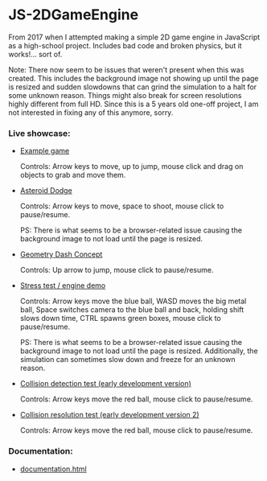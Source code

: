 # JS-2DGameEngine
From 2017 when I attempted making a simple 2D game engine in JavaScript as a high-school project. Includes bad code and broken physics, but it works!... sort of.

Note: There now seem to be issues that weren't present when this was created. This includes the background image not showing up until the page is resized and sudden slowdowns that can grind the simulation to a halt for some unknown reason. Things might also break for screen resolutions highly different from full HD. Since this is a 5 years old one-off project, I am not interested in fixing any of this anymore, sorry.

### Live showcase:
- [Example game](https://tomlacko.github.io/JS-2DGameEngine/2D%20Game%20demonstration)
  
  Controls: Arrow keys to move, up to jump, mouse click and drag on objects to grab and move them.

- [Asteroid Dodge](https://tomlacko.github.io/JS-2DGameEngine/Asteroid%20Dodge)
  
  Controls: Arrow keys to move, space to shoot, mouse click to pause/resume.
  
  PS: There is what seems to be a browser-related issue causing the background image to not load until the page is resized.

- [Geometry Dash Concept](https://tomlacko.github.io/JS-2DGameEngine/Geometry%20Dash%20(Concept))
  
  Controls: Up arrow to jump, mouse click to pause/resume.

- [Stress test / engine demo](https://tomlacko.github.io/JS-2DGameEngine/StressTest)
  
  Controls: Arrow keys move the blue ball, WASD moves the big metal ball, Space switches camera to the blue ball and back, holding shift slows down time, CTRL spawns green boxes, mouse click to pause/resume.
  
  PS: There is what seems to be a browser-related issue causing the background image to not load until the page is resized. Additionally, the simulation can sometimes slow down and freeze for an unknown reason.

- [Collision detection test (early development version)](https://tomlacko.github.io/JS-2DGameEngine/OLD%20v.1%20-%20Collision%20Detection%20Test)
  
  Controls: Arrow keys move the red ball, mouse click to pause/resume.

- [Collision resolution test (early development version 2)](https://tomlacko.github.io/JS-2DGameEngine/OLD%20v.2%20-%20Collision%20Resolve%20Test)
  
  Controls: Arrow keys move the red ball, mouse click to pause/resume.

### Documentation:
- [documentation.html](https://tomlacko.github.io/JS-2DGameEngine/documentation.html)
